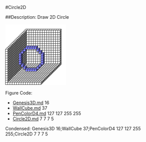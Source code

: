 #Circle2D

##Description: Draw 2D Circle <x> <y> <z> <radius>

![](Circle2D.png)

Figure Code:
- [Genesis3D.md](Genesis3D) 16
- [WallCube.md](WallCube) 37
- [PenColorD4.md](PenColorD4) 127 127 255 255
- [Circle2D.md](Circle2D) 7 7 7 5

Condensed: Genesis3D 16;WallCube 37;PenColorD4 127 127 255 255;Circle2D 7 7 7 5


